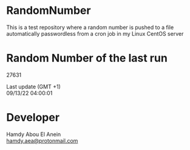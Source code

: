 # RandomNumber    
This is a test repository where a random number is pushed to a file automatically passwordless from a cron job in my Linux CentOS server    
# Random Number of the last run   
27631
      
Last update (GMT +1)    
09/13/22 04:00:01
# Developer    
Hamdy Abou El Anein   
hamdy.aea@protonmail.com

